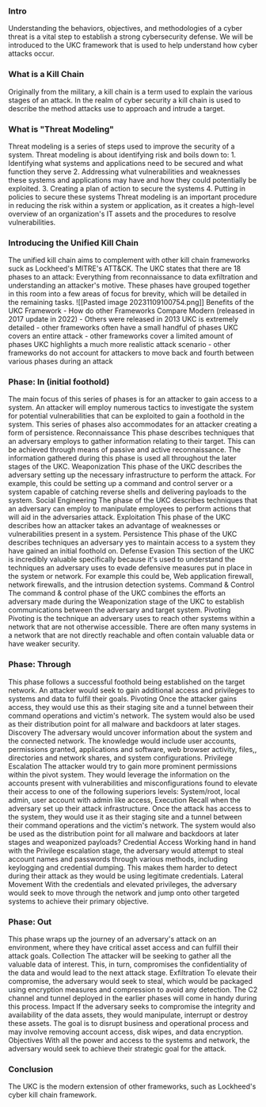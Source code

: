 <h3> Intro </h3>
Understanding the behaviors, objectives, and methodologies of a cyber threat is a vital step to establish a strong cybersecurity defense. We will be introduced to the UKC framework that is used to help understand how cyber attacks occur.

<h3> What is a Kill Chain </h3>
Originally from the military, a kill chain is a term used to explain the various stages of an attack. In the realm of cyber security a kill chain is used to describe the method attacks use to approach and intrude a target. 

<h3> What is "Threat Modeling" </h3>
Threat modeling is a series of steps used to improve the security of a system. Threat modeling is about identifying risk and boils down to:
1. Identifying what systems and applications need to be secured and what function they serve
2. Addressing what vulnerabilities and weaknesses these systems and applications may have and how they could potentially be exploited.
3. Creating a plan of action to secure the systems
4. Putting in policies to secure these systems
Threat modeling is an important procedure in reducing the risk within a system or application, as it creates a high-level overview of an organization's IT assets and the procedures to resolve vulnerabilities. 

<h3> Introducing the Unified Kill Chain </h3>
The unified kill chain aims to complement with other kill chain frameworks suck as Lockheed's MITRE's ATT&CK. The UKC states that there are 18 phases to an attack: Everything from reconnaissance to data exfiltration and understanding an attacker's motive. These phases have grouped together in this room into a few areas of focus for brevity, which will be detailed in the remaining tasks. 
![[Pasted image 20231109100754.png]]
Benefits of the UKC Framework  -  How do other Frameworks Compare
Modern (released in 2017 update in 2022) - Others were released in 2013
UKC is extremely detailed - other frameworks often have a small handful of phases
UKC covers an entire attack - other frameworks cover a limited amount of phases
UKC highlights a much more realistic attack scenario - other frameworks do not account for attackers to move back and fourth between various phases during an attack

<h3> Phase: In (initial foothold) </h3>
The main focus of this series of phases is for an attacker to gain access to a system. An attacker will employ numerous tactics to investigate the system for potential vulnerabilities that can be exploited to gain a foothold in the system. This series of phases also accommodates for an attacker creating a form of persistence. 
	Reconnaissance
		This phase describes techniques that an adversary employs to gather information relating to their target. This can be achieved through means of passive and active reconnaissance. The information gathered during this phase is used all throughout the later stages of the UKC.
	Weaponization
		This phase of the UKC describes the adversary setting up the necessary infrastructure to perform the attack. For example, this could be setting up a command and control server or a system capable of catching reverse shells and delivering payloads to the system.
	Social Engineering 
		The phase of the UKC describes techniques that an adversary can employ to manipulate employees to perform actions that will aid in the adversaries attack.
	Exploitation
		This phase of the UKC describes how an attacker takes an advantage of weaknesses or vulnerabilities present in a system.
	Persistence
		This phase of the UKC describes techniques an adversary yes to maintain access to a system they have gained an initial foothold on.
	Defense Evasion
		This section of the UKC is incredibly valuable specifically because it's used to understand the techniques an adversary uses to evade defensive measures put in place in the system or network. For example this could be, Web application firewall, network firewalls, and the intrusion detection systems.
	Command & Control 
		The command & control phase of the UKC combines the efforts an adversary made during the Weaponization stage of the UKC to establish communications between the adversary and target system.
	Pivoting
		Pivoting is the technique an adversary uses to reach other systems within a network that are not otherwise accessible. There are often many systems in a network that are not directly reachable and often contain valuable data or have weaker security.

<h3> Phase: Through </h3>
This phase follows a successful foothold being established on the target network. An attacker would seek to gain additional access and privileges to systems and data to fulfil their goals. 
	Pivoting 
		Once the attacker gains access, they would use this as their staging site and a tunnel between their command operations and victim's network. The system would also be used as their distribution point for all malware and backdoors at later stages.
	Discovery
		The adversary would uncover information about the system and the connected network. The knowledge would include user accounts, permissions granted, applications and software, web browser activity, files,, directories and network shares, and system configurations. 
	Privilege Escalation 
		The attacker would try to gain more prominent permissions within the pivot system. They would leverage the information on the accounts present with vulnerabilities and misconfigurations found to elevate their access to one of the following superiors levels: System/root, local admin, user account with admin like access, 
	Execution 
		Recall when the adversary set up their attack infrastructure. Once the attack has access to the system, they would use it as their staging site and a tunnel between their command operations and the victim's network. The system would also be used as the distribution point for all malware and backdoors at later stages and weaponized payloads?
	Credential Access 
		Working hand in hand with the Privilege escalation stage, the adversary would attempt to steal account names and passwords through various methods, including keylogging and credential dumping. This makes them harder to detect during their attack as they would be using legitimate credentials.
	Lateral Movement
		With the credentials and elevated privileges, the adversary  would seek to move through the network and jump onto other targeted systems to achieve their primary objective.
<h3> Phase: Out </h3>
This phase wraps up the journey of an adversary's attack on an environment, where they have critical asset access and can fulfill their attack goals. 
	Collection
		The attacker will be seeking to gather all the valuable data of interest. This, in turn, compromises the confidentiality of the data and would lead to the next attack stage.
	Exfiltration
		To elevate their compromise, the adversary would seek to steal, which would be packaged using encryption measures and compression to avoid any detection. The C2 channel and tunnel deployed in the earlier phases will come in handy during this process.
	Impact 
		If the adversary seeks to compromise the integrity and availability of the data assets, they would manipulate, interrupt or destroy these assets. The goal is to disrupt business and operational process and may involve removing account access, disk wipes, and data encryption.
	Objectives
		With all the power and access to the systems and network, the adversary would seek to achieve their strategic goal for the attack.
<h3> Conclusion </h3>
The UKC is the modern extension of other frameworks, such as Lockheed's cyber kill chain framework. 